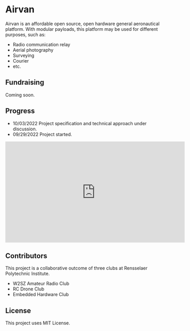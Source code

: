 # Airvan

Airvan is an affordable open source, open hardware general aeronautical platform. With modular payloads, this platform may be used for different purposes, such as:

- Radio communication relay
- Aerial photography
- Surveying
- Courier
- etc.

## Fundraising

Coming soon.

## Progress

- 10/03/2022 Project specification and technical approach under discussion.
- 09/29/2022 Project started.

<iframe width="560" height="315" src="https://www.youtube.com/embed/J7g-IRBaNW4" title="YouTube video player" frameborder="0" allow="accelerometer; autoplay; clipboard-write; encrypted-media; gyroscope; picture-in-picture" allowfullscreen></iframe>

## Contributors

This project is a collaborative outcome of three clubs at Rensselaer Polytechnic Institute.

- W2SZ Amateur Radio Club
- RC Drone Club
- Embedded Hardware Club

## License

This project uses MIT License.
